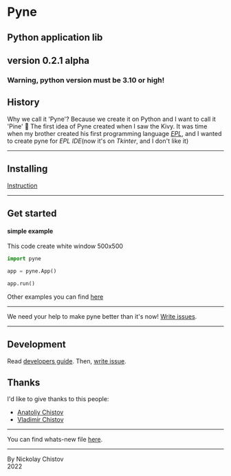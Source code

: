# Pyne
## Python application lib
## version 0.2.1 alpha

### Warning, python version must be 3.10 or high!

## History
Why we call it 'Pyne'? Because we create it on Python and I want to call it 'Pine' 🌳
The first idea of Pyne created when I saw the Kivy.
It was time when my brother created his first programming language [_EPL_](https://gitflic.ru/project/wchistow/elementary),
and I wanted to create pyne for _EPL IDE_(now it's on _Tkinter_, and I don't like it)

----

## Installing
[Instruction](https://gitflic.ru/project/pyne/pyne/blob?file=INSTALLING.md)

----

## Get started
#### simple example
This code create white window 500x500
```python
import pyne

app = pyne.App()

app.run()
```
Other examples you can find [here](https://gitflic.ru/project/pyne/pyne/file?file=examples)

---

We need your help to make pyne better than it's now! [Write issues](https://gitflic.ru/project/pyne/pyne/issue).

---

## Development
Read [developers guide](https://gitflic.ru/project/pyne/pyne/blob?file=DEVELOPERS_GUIDE.md).
Then, [write issue](https://gitflic.ru/project/pyne/pyne/issue).

## Thanks

I'd like to give thanks to this people:
 + [Anatoliy Chistov](https://gitflic.ru/user/codefather)
 + [Vladimir Chistov](https://gitflic.ru/user/wchistow)

---

You can find whats-new file [here](https://gitflic.ru/project/pyne/pyne/blob?file=WHATS_NEW.md).

---

By Nickolay Chistov\
2022
